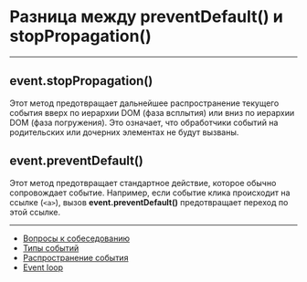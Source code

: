 # Разница между preventDefault() и stopPropagation()
____

## event.stopPropagation()
Этот метод предотвращает дальнейшее распространение текущего события вверх по иерархии DOM (фаза всплытия) или вниз по иерархии DOM (фаза погружения). Это означает, что обработчики событий на родительских или дочерних элементах не будут вызваны.

## event.preventDefault()
Этот метод предотвращает стандартное действие, которое обычно сопровождает событие. Например, если событие клика происходит на ссылке (`<a>`), вызов **event.preventDefault()** предотвращает переход по этой ссылке.
____
- [Вопросы к собеседованию](../../README.md)
- [Типы событий](./types.md)
- [Распространение события](./propagation.md)
- [Event loop](./eventLoop.md)
